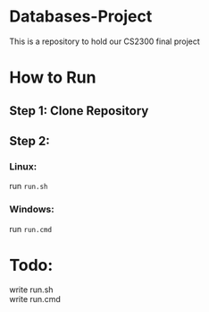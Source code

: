 # Databases-Project
This is a repository to hold our CS2300 final project
# How to Run
## Step 1: Clone Repository
## Step 2: 
### Linux:
run ```run.sh```
### Windows:
run ```run.cmd```
# Todo:
write run.sh\
write run.cmd